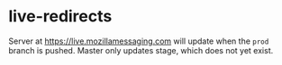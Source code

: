 # live-redirects

Server at https://live.mozillamessaging.com will update when the `prod` branch is pushed. Master only updates stage, which does not yet exist.
